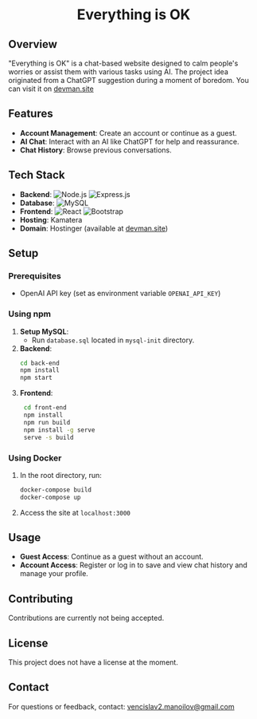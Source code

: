 <h1 align="center">
Everything is OK
</h1>

## Overview
"Everything is OK" is a chat-based website designed to calm people's worries or assist them with various tasks using AI. The project idea originated from a ChatGPT suggestion during a moment of boredom.
You can visit it on [devman.site](http://devman.site)

## Features
- **Account Management**: Create an account or continue as a guest.
- **AI Chat**: Interact with an AI like ChatGPT for help and reassurance.
- **Chat History**: Browse previous conversations.

## Tech Stack
- **Backend**: ![Node.js](https://img.shields.io/badge/Node.js-339933?logo=node.js&logoColor=white) ![Express.js](https://img.shields.io/badge/Express.js-000000?logo=express&logoColor=white)
- **Database**: ![MySQL](https://img.shields.io/badge/MySQL-4479A1?logo=mysql&logoColor=white)
- **Frontend**: ![React](https://img.shields.io/badge/React-61DAFB?logo=react&logoColor=white) ![Bootstrap](https://img.shields.io/badge/Bootstrap-7952B3?logo=bootstrap&logoColor=white)
- **Hosting**: Kamatera
- **Domain**: Hostinger (available at [devman.site](http://devman.site))

## Setup

### Prerequisites
- OpenAI API key (set as environment variable `OPENAI_API_KEY`)

### Using npm
1. **Setup MySQL**:
   * Run `database.sql` located in `mysql-init` directory.
2. **Backend**:
   ```sh
   cd back-end
   npm install
   npm start
   ```
3. **Frontend**:
   ```sh
    cd front-end
    npm install
    npm run build
    npm install -g serve
    serve -s build
   ```
### Using Docker
1. In the root directory, run:
   ```sh
   docker-compose build
   docker-compose up
   ```
2. Access the site at `localhost:3000`

## Usage
* **Guest Access**: Continue as a guest without an account.
* **Account Access**: Register or log in to save and view chat history and manage your profile.

## Contributing
Contributions are currently not being accepted.

## License
This project does not have a license at the moment.

## Contact
For questions or feedback, contact: [vencislav2.manoilov@gmail.com](mailto:vencislav2.manoilov@gmail.com)
